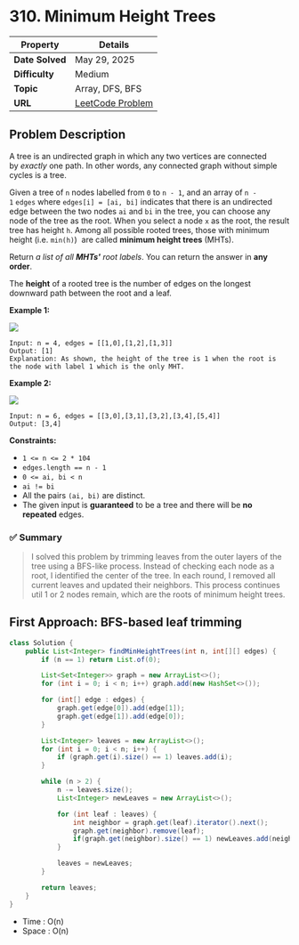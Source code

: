 # 310. Minimum Height Trees

| Property | Details |
|----------|--------|
| **Date Solved** | May 29, 2025 |
| **Difficulty** | Medium |
| **Topic** | Array, DFS, BFS |
| **URL** | [LeetCode Problem](https://leetcode.com/problems/minimum-height-trees/description/) |

## Problem Description 
A tree is an undirected graph in which any two vertices are connected by *exactly* one path. In other words, any connected graph without simple cycles is a tree.

Given a tree of `n` nodes labelled from `0` to `n - 1`, and an array of `n - 1` `edges` where `edges[i] = [ai, bi]` indicates that there is an undirected edge between the two nodes `ai` and `bi` in the tree, you can choose any node of the tree as the root. When you select a node `x` as the root, the result tree has height `h`. Among all possible rooted trees, those with minimum height (i.e. `min(h)`)  are called **minimum height trees** (MHTs).

Return *a list of all **MHTs'** root labels*. You can return the answer in **any order**.

The **height** of a rooted tree is the number of edges on the longest downward path between the root and a leaf.

**Example 1:**

![](https://assets.leetcode.com/uploads/2020/09/01/e1.jpg)

```
Input: n = 4, edges = [[1,0],[1,2],[1,3]]
Output: [1]
Explanation: As shown, the height of the tree is 1 when the root is the node with label 1 which is the only MHT.

```

**Example 2:**

![](https://assets.leetcode.com/uploads/2020/09/01/e2.jpg)

```
Input: n = 6, edges = [[3,0],[3,1],[3,2],[3,4],[5,4]]
Output: [3,4]

```

**Constraints:**

- `1 <= n <= 2 * 104`
- `edges.length == n - 1`
- `0 <= ai, bi < n`
- `ai != bi`
- All the pairs `(ai, bi)` are distinct.
- The given input is **guaranteed** to be a tree and there will be **no repeated** edges.

### ✅ Summary

> I solved this problem by trimming leaves from the outer layers of the tree using a BFS-like process. Instead of checking each node as a root, I identified the center of the tree. In each round, I removed all current leaves and updated their neighbors. This process continues util 1 or 2 nodes remain, which are the roots of minimum height trees.
> 

## First Approach: BFS-based leaf trimming

```java
class Solution {
    public List<Integer> findMinHeightTrees(int n, int[][] edges) {
        if (n == 1) return List.of(0);

        List<Set<Integer>> graph = new ArrayList<>();
        for (int i = 0; i < n; i++) graph.add(new HashSet<>());

        for (int[] edge : edges) {
            graph.get(edge[0]).add(edge[1]);
            graph.get(edge[1]).add(edge[0]);
        }

        List<Integer> leaves = new ArrayList<>();
        for (int i = 0; i < n; i++) {
            if (graph.get(i).size() == 1) leaves.add(i);
        }

        while (n > 2) {
            n -= leaves.size();
            List<Integer> newLeaves = new ArrayList<>();

            for (int leaf : leaves) {
                int neighbor = graph.get(leaf).iterator().next();
                graph.get(neighbor).remove(leaf);
                if(graph.get(neighbor).size() == 1) newLeaves.add(neighbor);
            }

            leaves = newLeaves;
        }

        return leaves;
    }
}
```

- Time : O(n)
- Space : O(n)
